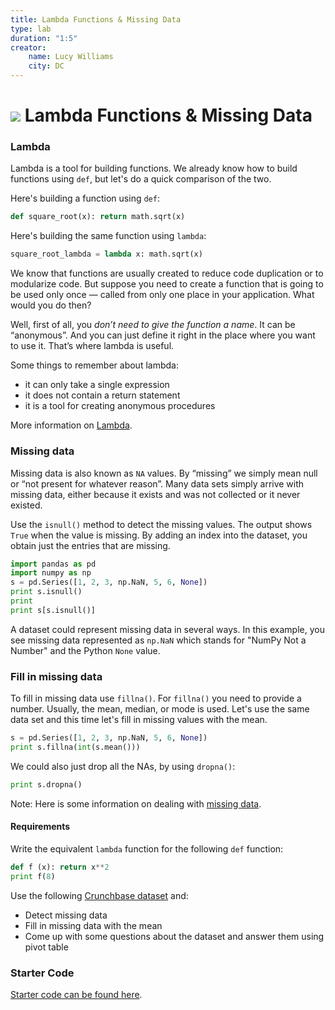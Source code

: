 ```yaml
---
title: Lambda Functions & Missing Data
type: lab
duration: "1:5"
creator:
    name: Lucy Williams
    city: DC
---
```


# ![](https://ga-dash.s3.amazonaws.com/production/assets/logo-9f88ae6c9c3871690e33280fcf557f33.png) Lambda Functions & Missing Data

### Lambda

Lambda is a tool for building functions. We already know how to build functions
using `def`, but let's do a quick comparison of the two.


Here's building a function using `def`:
```Python
def square_root(x): return math.sqrt(x)
```

Here's building the same function using `lambda`:
```Python
square_root_lambda = lambda x: math.sqrt(x)
```

We know that functions are usually created to reduce code duplication or to modularize code. But suppose you need to create a function that is going to be used only once — called from only one place in your application. What would you do then?

Well, first of all, you *don’t need to give the function a name*. It can be “anonymous”. And you can just define it right in the place where you want to use it. That’s where lambda is useful.

Some things to remember about lambda:
- it can only take a single expression
- it does not contain a return statement
- it is a tool for creating anonymous procedures

More information on [Lambda](https://pythonconquerstheuniverse.wordpress.com/2011/08/29/lambda_tutorial/).


### Missing data

Missing data is also known as `NA` values.  By “missing” we simply mean null or “not present for whatever reason”. Many data sets simply arrive with missing data, either because it exists and was not collected or it never existed.

Use the `isnull()` method to detect the missing values. The output shows `True` when the value is missing. By adding an index into the dataset, you obtain just the entries that are missing.

```Python
import pandas as pd
import numpy as np
s = pd.Series([1, 2, 3, np.NaN, 5, 6, None])
print s.isnull()
print
print s[s.isnull()]
```
A dataset could represent missing data in several ways. In this example, you see missing data represented as `np.NaN` which stands for "NumPy Not a Number" and the Python `None` value.


### Fill in missing data

To fill in missing data use `fillna()`. For `fillna()` you need to provide a number. Usually, the mean, median, or mode is used. Let's use the same data set and this time let's fill in missing values with the mean.

```Python
s = pd.Series([1, 2, 3, np.NaN, 5, 6, None])
print s.fillna(int(s.mean()))
```

We could also just drop all the NAs, by using `dropna()`:
```Python
print s.dropna()
```

Note: Here is some information on dealing with [missing data](http://pandas.pydata.org/pandas-docs/stable/missing_data.html).


#### Requirements

Write the equivalent `lambda` function for the following `def` function:

```Python
def f (x): return x**2
print f(8)
```

Use the following [Crunchbase dataset](https://raw.githubusercontent.com/suneel0101/lesson-plan/master/crunchbase_monthly_export.csv) and:

- Detect missing data
- Fill in missing data with the mean
- Come up with some questions about the dataset and answer them using pivot table

### Starter Code

[Starter code can be found here](./code/starter-code/w2-3.4-starter.ipynb).

